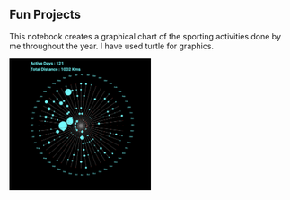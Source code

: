 ## Fun Projects

This notebook creates a graphical chart of the sporting activities done by me throughout the year. 
I have used turtle for graphics.

<img src="https://github.com/sharmasapna/fun_projects/blob/main/data/my_run_walk_bike_stats.png" width=50% height=50% >
